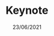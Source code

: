 ---
  name: 21d1t1k2
  title: Keynote
  content:
  category: Keynote
  format: Keynote
  speakers: 
    - Agnès Crepet
    - Audrey Neveu
  time_start: '09:15'
  time_end: '10:15'
  date: 23/06/2021
  room: Online
---